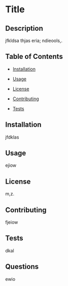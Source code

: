 # Title 

    
 ## Description 

 jfkldsa thjas eria; ndieools,.

    
 ## Table of Contents 

    
 - [Installation](#installation)

    
 - [Usage](#usage)

    
 - [License](#license)

    
 - [Contributing](#contributing)

    
 - [Tests](#tests)

    
 ## Installation 

 jfdklas

    
 ## Usage 

 ejiow

    
 ## License 

  m,z.

    
 ## Contributing 

 fjeiow

    
 ## Tests 

 dkal

    
 ## Questions 

 ewio

